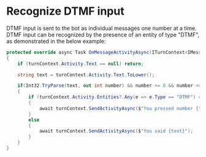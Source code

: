 # Recognize DTMF input

DTMF input is sent to the bot as individual messages one number at a time. DTMF input can be recognized by the presence of an entity of type "DTMF", as demonstrated in the below example:

```csharp
protected override async Task OnMessageActivityAsync(ITurnContext<IMessageActivity> turnContext)
{
    if (turnContext.Activity.Text == null) return;

    string text = turnContext.Activity.Text.ToLower();

    if(Int32.TryParse(text, out int number) && number >= 0 && number <= 9)
    {
        if (turnContext.Activity.Entities?.Any(e => e.Type == "DTMF") == true)
        {
            await turnContext.SendActivityAsync($"You pressed number {text} on the numerical keypad");
        }
        else
        {
            await turnContext.SendActivityAsync($"You said {text}");
        }
    }
}
```
